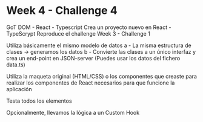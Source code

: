 # Week 4 - Challenge 4

GoT DOM - React - Typescript
Crea un proyecto nuevo en React - TypeScrypt Reproduce el challenge Week 3 - Challenge 1

Utiliza básicamente el mismo modelo de datos a - La misma estructura de clases -> generamos los datos b - Convierte las clases a un único interfaz y crea un end-point en JSON-server (Puedes usar los datos del fichero data.ts)

Utiliza la maqueta original (HTML/CSS) o los componentes que creaste para realizar los componentes de React necesarios para que funcione la aplicación

Testa todos los elementos

Opcionalmente, llevamos la lógica a un Custom Hook

